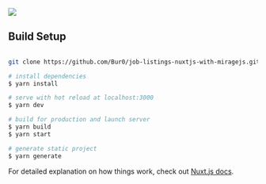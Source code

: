 ![](https://media.giphy.com/media/lOptfV6OJQaqo5i1bw/giphy.gif)

## Build Setup
```bash

git clone https://github.com/Bur0/job-listings-nuxtjs-with-miragejs.git

# install dependencies
$ yarn install

# serve with hot reload at localhost:3000
$ yarn dev

# build for production and launch server
$ yarn build
$ yarn start

# generate static project
$ yarn generate
```

For detailed explanation on how things work, check out [Nuxt.js docs](https://nuxtjs.org).
